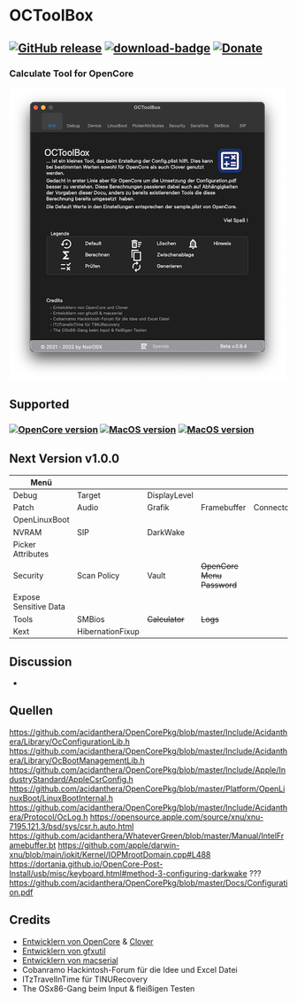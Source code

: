 # OCToolBox

[![GitHub release](https://img.shields.io/github/release/webfalter/OCToolBox?include_prereleases=&sort=semver&color=blue)](https://github.com/webfalter/OCToolBox/releases/)
[![download-badge](https://img.shields.io/github/downloads/webfalter/OCToolBox/total.svg?style=flat-square "Download status")](https://github.com/webfalter/OCToolBox/releases/latest "Download status")
[![Donate](https://img.shields.io/badge/-Buy%20me%20a%20coffee-orange.svg)](https://www.paypal.com/paypalme/webfalter)
-----

### Calculate Tool for OpenCore

![](./img/info.png)

## Supported
### [![OpenCore version](https://img.shields.io/badge/OpenCore-0.7.4+-informational.svg)](https://github.com/acidanthera/OpenCorePkg) [![MacOS version](https://img.shields.io/badge/Bigsur-11.6.0+-informational.svg)](https://www.apple.com/macos) [![MacOS version](https://img.shields.io/badge/Monterey-12.0.0+-informational.svg)](https://www.apple.com/macos) 

## Next Version v1.0.0
| Menü | | | | | 
| ------------------- | --------------------------------- | --------------------------------- | --------------------------------- | --------------------------------- |
| Debug |Target |DisplayLevel | | | 
| Patch |Audio |Grafik |Framebuffer |Connectors |
| OpenLinuxBoot | | | | |
| NVRAM |SIP |DarkWake | | |
| Picker Attributes | | | |  |
| Security |Scan Policy |Vault |~~OpenCore Menu Password~~ | |
| Expose Sensitive Data |  | | |  |
| Tools |SMBios |~~Calculator~~ |~~Logs~~ | |
| Kext |HibernationFixup | | | |

## Discussion
- 

## Quellen
https://github.com/acidanthera/OpenCorePkg/blob/master/Include/Acidanthera/Library/OcConfigurationLib.h
https://github.com/acidanthera/OpenCorePkg/blob/master/Include/Acidanthera/Library/OcBootManagementLib.h
https://github.com/acidanthera/OpenCorePkg/blob/master/Include/Apple/IndustryStandard/AppleCsrConfig.h
https://github.com/acidanthera/OpenCorePkg/blob/master/Platform/OpenLinuxBoot/LinuxBootInternal.h
https://github.com/acidanthera/OpenCorePkg/blob/master/Include/Acidanthera/Protocol/OcLog.h
https://opensource.apple.com/source/xnu/xnu-7195.121.3/bsd/sys/csr.h.auto.html
https://github.com/acidanthera/WhateverGreen/blob/master/Manual/IntelFramebuffer.bt
https://github.com/apple/darwin-xnu/blob/main/iokit/Kernel/IOPMrootDomain.cpp#L488
https://dortania.github.io/OpenCore-Post-Install/usb/misc/keyboard.html#method-3-configuring-darkwake ???
https://github.com/acidanthera/OpenCorePkg/blob/master/Docs/Configuration.pdf


## Credits
* [Entwicklern von OpenCore](https://github.com/acidanthera) & [Clover](https://github.com/CloverHackyColor/CloverBootloader)
* [Entwicklern von gfxutil](https://github.com/acidanthera/gfxutil)
* [Entwicklern von macserial](https://github.com/acidanthera/OpenCorePkg/tree/master/Utilities/macserial)
* Cobanramo Hackintosh-Forum für die Idee und Excel Datei
* ITzTravelInTime für TINURecovery
* The OSx86-Gang beim Input & fleißigen Testen
